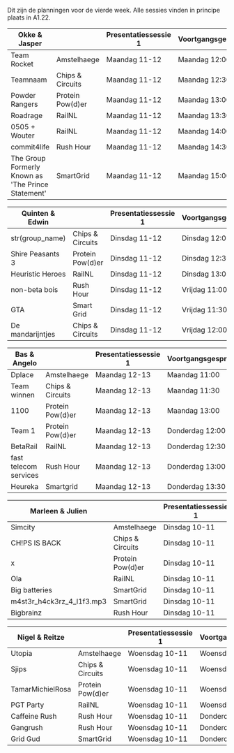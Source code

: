 Dit zijn de planningen voor de vierde week.
Alle sessies vinden in principe plaats in A1.22.

| Okke & Jasper                                      |                  | Presentatiessessie 1 | Voortgangsgesprek |
|----------------------------------------------------|------------------|----------------------|-------------------|
| Team Rocket                                        | Amstelhaege      | Maandag 11-12        | Maandag 12:00     |
| Teamnaam                                           | Chips & Circuits | Maandag 11-12        | Maandag 12:30     |
| Powder Rangers                                     | Protein Pow(d)er | Maandag 11-12        | Maandag 13:00     |
| Roadrage                                           | RailNL           | Maandag 11-12        | Maandag 13:30     |
| 0505 + Wouter                                      | RailNL           | Maandag 11-12        | Maandag 14:00     |
| commit4life                                        | Rush Hour        | Maandag 11-12        | Maandag 14:30     |
| The Group Formerly Known as 'The Prince Statement' | SmartGrid        | Maandag 11-12        | Maandag 15:00     |

| Quinten & Edwin                                    |                  | Presentatiessessie 1 | Voortgangsgesprek |
|----------------------------------------------------|------------------|----------------------|-------------------|
| str(group_name)                                    | Chips & Circuits | Dinsdag 11-12        | Dinsdag 12:00     |
| Shire Peasants 3                                   | Protein Pow(d)er | Dinsdag 11-12        | Dinsdag 12:30     |
| Heuristic Heroes                                   | RailNL           | Dinsdag 11-12        | Dinsdag 13:00     |
| non-beta bois                                      | Rush Hour        | Dinsdag 11-12        | Vrijdag 11:00     |
| GTA                                                | Smart Grid       | Dinsdag 11-12        | Vrijdag 11:30     |
| De mandarijntjes                                   | Chips & Circuits | Dinsdag 11-12        | Vrijdag 12:00     |

| Bas & Angelo                                       |                  | Presentatiessessie 1 | Voortgangsgesprek |
|----------------------------------------------------|------------------|----------------------|-------------------|
| Dplace                                             | Amstelhaege      | Maandag 12-13       | Maandag 11:00    |
| Team winnen                                        | Chips & Circuits | Maandag 12-13       | Maandag 11:30    |
| 1100                                               | Protein Pow(d)er | Maandag 12-13       | Maandag 13:00    |
| Team 1                                             | Protein Pow(d)er | Maandag 12-13       | Donderdag 12:00   |
| BetaRail                                           | RailNL           | Maandag 12-13       | Donderdag 12:30   |
| fast telecom services                              | Rush Hour        | Maandag 12-13       | Donderdag 13:00   |
| Heureka                                            | Smartgrid        | Maandag 12-13       | Donderdag 13:30   |

| Marleen & Julien                                   |                  | Presentatiessessie 1 | Voortgangsgesprek |
|----------------------------------------------------|------------------|----------------------|-------------------|
| Simcity                                            | Amstelhaege      | Dinsdag 10-11        | Dinsdag 11:00     |
|  CH!PS IS BACK                                     | Chips & Circuits | Dinsdag 10-11        | Dinsdag 11:30     |
| x                                                  | Protein Pow(d)er | Dinsdag 10-11        | Dinsdag 12:00     |
| Ola                                                | RailNL           | Dinsdag 10-11        | Dinsdag 12:30     |
| Big batteries                                      | SmartGrid        | Dinsdag 10-11        | Donderdag 10:30   |
| m4st3r_h4ck3rz_4_l1f3.mp3                          | SmartGrid        | Dinsdag 10-11        | Donderdag 11:00   |
| Bigbrainz                                          | Rush Hour        | Dinsdag 10-11        | Donderdag 11:30   |

| Nigel & Reitze                                     |                  | Presentatiessessie 1 | Voortgangsgesprek |
|----------------------------------------------------|------------------|----------------------|-------------------|
| Utopia                                             | Amstelhaege      | Woensdag 10-11       | Woensdag 11:00    |
| Sjips                                              | Chips & Circuits | Woensdag 10-11       | Woensdag 11:30    |
| TamarMichielRosa                                   | Protein Pow(d)er | Woensdag 10-11       | Woensdag 12:00    |
| PGT Party                                          | RailNL           | Woensdag 10-11       | Woensdag 12:30    |
| Caffeine Rush                                      | Rush Hour        | Woensdag 10-11       | Donderdag 11:00   |
| Gangrush                                           | Rush Hour        | Woensdag 10-11       | Donderdag 11:30   |
| Grid Gud                                           | SmartGrid        | Woensdag 10-11       | Donderdag 12:00   |
